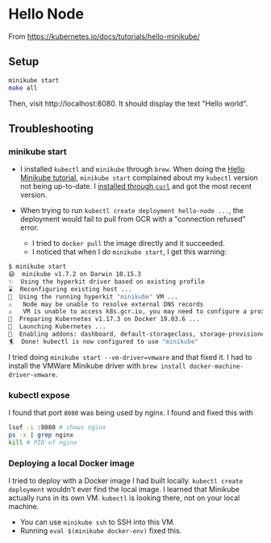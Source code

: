 # Hello Node

From https://kubernetes.io/docs/tutorials/hello-minikube/

## Setup

```sh
minikube start
make all
```

Then, visit http://localhost:8080. It should display the text "Hello world".

## Troubleshooting

### minikube start
- I installed `kubectl` and `minikube` through `brew`. When doing the [Hello Minikube tutorial](https://kubernetes.io/docs/tutorials/hello-minikube/), `minikube start` complained about my `kubectl` version not being up-to-date. I [installed through `curl`](https://kubernetes.io/docs/tasks/tools/install-kubectl/#install-kubectl-on-macos) and got the most recent version.

- When trying to run `kubectl create deployment hello-node ...`, the deployment would fail to pull from GCR with a "connection refused" error.
    - I tried to `docker pull` the image directly and it succeeded.
    - I noticed that when I do `minikube start`, I get this warning:

```sh
$ minikube start
😄  minikube v1.7.2 on Darwin 10.15.3
✨  Using the hyperkit driver based on existing profile
⌛  Reconfiguring existing host ...
🏃  Using the running hyperkit "minikube" VM ...
⚠️   Node may be unable to resolve external DNS records
⚠️   VM is unable to access k8s.gcr.io, you may need to configure a proxy or set --image-repository
🐳  Preparing Kubernetes v1.17.3 on Docker 19.03.6 ...
🚀  Launching Kubernetes ... 
🌟  Enabling addons: dashboard, default-storageclass, storage-provisioner
🏄  Done! kubectl is now configured to use "minikube"
```

I tried doing `minikube start --vm-driver=vmware` and that fixed it.  I had to install the VMWare Minikube driver with `brew install docker-machine-driver-vmware`.

### kubectl expose

I found that port `8080` was being used by nginx.
I found and fixed this with

```sh
lsof -i :8080 # shows nginx
ps -x | grep nginx
kill # PID of nginx
```

### Deploying a local Docker image
I tried to deploy with a Docker image I had built locally.
`kubectl create deployment` wouldn't ever find the local image.
I learned that Minikube actually runs in its own VM.
`kubectl` is looking there, not on your local machine.
- You can use `minikube ssh` to SSH into this VM.
- Running `eval $(minikube docker-env)` fixed this.